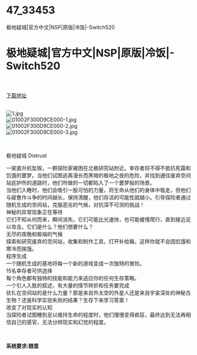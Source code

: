 # 47_33453
极地疑城|官方中文|NSP|原版|冷饭|-Switch520
# 极地疑城|官方中文|NSP|原版|冷饭|-Switch520
 <br/></br>
[下载地址](https://www.switch520.cc/article/33453 "下载地址")
<br/></br>

<p><img title="1.jpg" src="https://www.switch520.cc/muke_img/2022_06_25_d810eb79b1555.jpg" alt="1.jpg"><br>
<img title="01002F300D9CE000-1.jpg" src="https://www.switch520.cc/muke_img/2022_06_25_31925bdde7025.jpg" alt="01002F300D9CE000-1.jpg"><br>
<img title="01002F300D9CE000-2.jpg" src="https://www.switch520.cc/muke_img/2022_06_25_13d34ff1de260.jpg" alt="01002F300D9CE000-2.jpg"><br>
<img title="01002F300D9CE000-3.jpg" src="https://www.switch520.cc/muke_img/2022_06_25_d6670b9ffef14.jpg" alt="01002F300D9CE000-3.jpg"></p>
<p>&nbsp;</p>
<p>极地疑城 Distrust</p>
<p>一架直升机坠毁，一群探险家被困在北极研究站附近。幸存者将不得不抵抗死霜和饥饿的噩梦。当他们试图逃离漫长而黑暗的极地之夜的危险，并找到通往废弃空间站庇护所的道路时，他们所做的一切都陷入了一个噩梦般的场景。<br>
当他们入睡时，他们会吸引一股可怕的力量，将生命从他们的身体中吸走，但他们与疲惫作斗争的时间越长，保持清醒，他们存活的可能性就越小。引导探险者通过随机生成的空间站，克服恶劣的气候，对抗深不可测的挑战！<br>
神秘的异常现象正在等待<br>
它们不知从何而来，瞬间消失。它们可能比光速快，也可能缓慢爬行，直到接近足以攻击。它们是什么？他们想要什么？<br>
无尽的夜晚和极端的气候<br>
探索和研究废弃的空间站，收集和制作工具，打开补给箱，这样你就不会因饥饿和寒冷而挨饿。<br>
程序生成<br>
一个随机生成的基地将每一个新的游戏变成一次独特的冒险。<br>
15名幸存者可供选择<br>
每个角色都有独特的技能和能力来适应你的任何生存策略。<br>
一个引人入胜的叙述，有大量的情节转折和任务要完成<br>
驻扎在空间站的是什么力量？那是来自外太空的外星人还是来自宇宙深处的神秘古生物？还是科学实验失败的结果？生存下来学习答案！<br>
改变了对现实的认知<br>
当探险者试图睡到足以维持生命的程度时，他们慢慢变得疯狂，最终达到无法再相信自己的感官，无法分辨现实和幻觉的程度。</p>
<p>&nbsp;</p>
<p><strong>系统要求:随意</strong></p>



